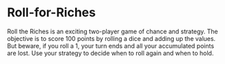 # Roll-for-Riches
Roll the Riches is an exciting two-player game of chance and strategy. The objective is to score 100 points by rolling a dice and adding up the values. But beware, if you roll a 1, your turn ends and all your accumulated points are lost. Use your strategy to decide when to roll again and when to hold. 
